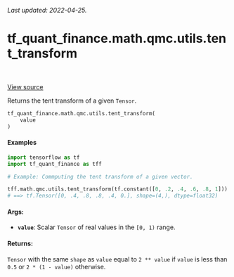 <!--
This file is generated by a tool. Do not edit directly.
For open-source contributions the docs will be updated automatically.
-->

*Last updated: 2022-04-25.*

<div itemscope itemtype="http://developers.google.com/ReferenceObject">
<meta itemprop="name" content="tf_quant_finance.math.qmc.utils.tent_transform" />
<meta itemprop="path" content="Stable" />
</div>

# tf_quant_finance.math.qmc.utils.tent_transform

<!-- Insert buttons and diff -->

<table class="tfo-notebook-buttons tfo-api" align="left">
</table>

<a target="_blank" href="https://github.com/google/tf-quant-finance/blob/master/tf_quant_finance/math/qmc/utils.py">View source</a>



Returns the tent transform of a given `Tensor`.

```python
tf_quant_finance.math.qmc.utils.tent_transform(
    value
)
```



<!-- Placeholder for "Used in" -->

#### Examples

```python
import tensorflow as tf
import tf_quant_finance as tff

# Example: Commputing the tent transform of a given vector.

tff.math.qmc.utils.tent_transform(tf.constant([0, .2, .4, .6, .8, 1]))
# ==> tf.Tensor([0, .4, .8, .8, .4, 0.], shape=(4,), dtype=float32)
```

#### Args:


* <b>`value`</b>: Scalar `Tensor` of real values in the `[0, 1)` range.


#### Returns:

`Tensor` with the same `shape` as `value` equal to `2 ** value` if `value`
is less than `0.5` or `2 * (1 - value)` otherwise.
